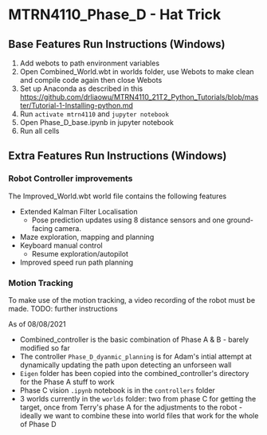 # MTRN4110_Phase_D - Hat Trick

## Base Features Run Instructions (Windows)
1. Add webots to path environment variables
2. Open Combined_World.wbt in worlds folder, use Webots to make clean and compile code again then close Webots
3. Set up Anaconda as described in this https://github.com/drliaowu/MTRN4110_21T2_Python_Tutorials/blob/master/Tutorial-1-Installing-python.md
4. Run ```activate mtrn4110``` and ```jupyter notebook```
5. Open Phase_D_base.ipynb in jupyter notebook
6. Run all cells

## Extra Features Run Instructions (Windows)
### Robot Controller improvements
The Improved_World.wbt world file contains the following features
- Extended Kalman Filter Localisation
    - Pose prediction updates using 8 distance sensors and one ground-facing camera.
- Maze exploration, mapping and planning
- Keyboard manual control
    - Resume exploration/autopilot
- Improved speed run path planning

### Motion Tracking
To make use of the motion tracking, a video recording of the robot must be made.
TODO: further instructions


As of 08/08/2021
- Combined_controller is the basic combination of Phase A & B - barely modified so far
- The controller `Phase_D_dyanmic_planning` is for Adam's intial attempt at dynamically updating the path upon detecting an unforseen wall
- `Eigen` folder has been copied into the combined_controller's directory for the Phase A stuff to work
- Phase C vision `.ipynb` notebook is in the `controllers` folder
- 3 worlds currently in the `worlds` folder: two from phase C for getting the target, once from Terry's phase A for the adjustments to the robot - ideally we want to combine these into world files that work for the whole of Phase D
